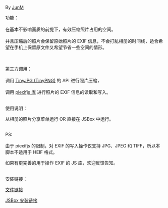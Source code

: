 By [JunM](https://t.me/jun_m)

功能：<br><br>
在基本不影响画质的前提下，有效压缩照片占用的空间。<br><br>
并且压缩后的照片会保留原始照片的 EXIF 信息，不会打乱相册的时间线，适合希望在手机上保留原文件又希望节省一些空间的情形。<br><br><br>

第三方调用：<br><br>
调用 [TinyJPG (TinyPNG)](https://tinyjpg.com/) 的 API 进行照片压缩，<br><br>
调用 [piexifjs 库](https://github.com/hMatoba/piexifjs) 进行照片的 EXIF
信息的读取和写入。<br><br>

使用说明：

从相册的照片分享菜单运行 OR 直接在 JSBox 中运行。<br><br>

PS:<br><br>
由于 piexifjs 的限制，对 EXIF 的写入操作仅支持 JPG、JPEG 和 TIFF，所以本脚本不适用于 HEIF
格式。

如果有更完善的用于操作 EXIF 的 JS 库，欢迎反馈告知。<br><br>



安装链接：

[文件链接](https://github.com/mjyspace/JSBox/blob/master/Photo%20Compress/.output/Photo%20Compress.box?raw=true)

[JSBox 安装链接](https://xteko.com/redir?name=Photo%20Compress&url=https%3A%2F%2Fgithub.com%2Fmjyspace%2FJSBox%2Fblob%2Fmaster%2FPhoto%2520Compress%2F.output%2FPhoto%2520Compress.box%3Fraw%3Dtrue&author=JunM)